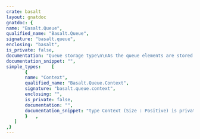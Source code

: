 ```yaml
---
crate: basalt
layout: gnatdoc
gnatdoc: {
name: "Basalt.Queue",
qualified_name: "Basalt.Queue",
signature: "basalt.queue",
enclosing: "basalt",
is_private: false,
documentation: "Queue storage type\n\nAs the queue elements are stored in this type\nits objects can become considerably large for a\nlarge type T or large queue sizes.\n\n@param Size  Length of the queue\n\n@formal T\n@formal Null_Element",
documentation_snippet: "",
simple_types:    [
       {
       name: "Context",
       qualified_name: "Basalt.Queue.Context",
       signature: "basalt.queue.context",
       enclosing: "",
       is_private: false,
       documentation: "",
       documentation_snippet: "type Context (Size : Positive) is private;",
       }   ,
   ]
,}
---
```

